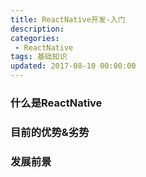```yaml
---
title: ReactNative开发-入门
description: 
categories:
 - ReactNative
tags: 基础知识
updated: 2017-08-10 00:00:00
---
```


### 什么是ReactNative

### 目前的优势&劣势

### 发展前景

